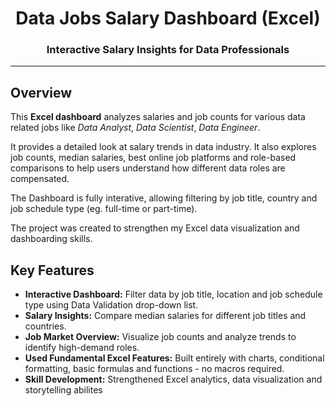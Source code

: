 <h1 align="center"> Data Jobs Salary Dashboard (Excel)</h1>
<h3 align="center">Interactive Salary Insights for Data Professionals</h3>

---

## Overview
This **Excel dashboard** analyzes salaries and job counts for various data related jobs like *Data Analyst*, *Data Scientist*, *Data Engineer*.

It provides a detailed look at salary trends in data industry. It also explores job counts, median salaries, best online job platforms and role-based comparisons to help users understand how different data roles are compensated.

The Dashboard is fully interative, allowing filtering by job title, country and job schedule type (eg. full-time or part-time).

The project was created to strengthen my Excel data visualization and dashboarding skills.

## Key Features

- **Interactive Dashboard:** Filter data by job title, location and job schedule type using Data Validation drop-down list.
- **Salary Insights:** Compare median salaries for different job titles and countries.
- **Job Market Overview:** Visualize job counts and analyze trends to identify high-demand roles.
- **Used Fundamental Excel Features:** Built entirely with charts, conditional formatting, basic formulas and functions - no macros required.
- **Skill Development:** Strengthened Excel analytics, data visualization and storytelling abilites
